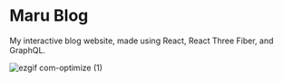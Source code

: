 # Maru Blog
My interactive blog website, made using React, React Three Fiber, and GraphQL.

![ezgif com-optimize (1)](https://user-images.githubusercontent.com/51464661/234366559-8365f59d-b21e-4279-bffc-ecedd40e4a8c.gif)
